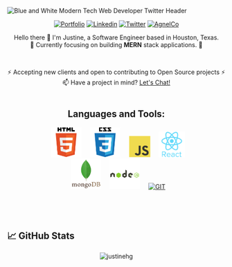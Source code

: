 
![Blue and White Modern Tech Web Developer Twitter Header](https://user-images.githubusercontent.com/101066358/170174998-7e9ac694-68d2-4e01-baab-67bcfdb8b5f0.png)

<div align="center">

[![Portfolio](https://img.shields.io/badge/-Portfolio-d3d3d3?&style=for-the-badge&logo=appveyor&logo=aboutdotme&logoColor=black)](https://justinehoang.netlify.app/)
[![Linkedin](https://img.shields.io/badge/LinkedIn-0077B5?style=for-the-badge&logo=linkedin&logoColor=white)](https://www.linkedin.com/in/justine-hoang/)
[![Twitter](https://img.shields.io/badge/Twitter-1DA1F2?style=for-the-badge&logo=twitter&logoColor=white)](https://twitter.com/justine_hng)
[![AgnelCo](https://img.shields.io/badge/AngelList-000000?style=for-the-badge&logo=angellist&logoColor=white)](https://angel.co/u/justine-hoang)

</div>

<p align="center"> Hello there 👋 I'm Justine, a Software Engineer based in Houston, Texas. 
	<br>🌱 Currently focusing on building <strong>MERN</strong> stack applications. 🌱 </p>
</div>


<br>
<p align="center">
⚡ Accepting new clients and open to contributing to Open Source projects ⚡
  <br>
📫 Have a project in mind? <a href="mailto:justinehoang21@gmail.com" target="_blank" rel="noopener">Let's Chat!</a>
  <br>
<br>
<h2 align="center">Languages and Tools:</h2>
<div align="center">
<table>
	<tr>
			<div align="center" >
				&nbsp
				<a href="https://www.w3.org/html/" target="_blank" rel="noreferrer"> 
	<img src="https://raw.githubusercontent.com/devicons/devicon/master/icons/html5/html5-original-wordmark.svg" alt="HTML5"  height="70"/></a>
				&nbsp&nbsp&nbsp
				<a href="https://www.w3schools.com/css/" target="_blank" rel="noreferrer"> 
	<img src="https://raw.githubusercontent.com/devicons/devicon/master/icons/css3/css3-original-wordmark.svg" alt="CSS3" height="70"/></a> 
				&nbsp&nbsp&nbsp
				<a href="https://developer.mozilla.org/en-US/docs/Web/JavaScript" target="_blank" rel="noreferrer"> 
	<img src="https://raw.githubusercontent.com/devicons/devicon/master/icons/javascript/javascript-original.svg" alt="JAVASCRIPT" height="50"/></a>
				&nbsp&nbsp&nbsp
				<a href="https://reactjs.org/" target="_blank" rel="noreferrer"> 
	<img src="https://raw.githubusercontent.com/devicons/devicon/master/icons/react/react-original-wordmark.svg" alt="REACT" height="60"/></a>
<!--         <a href="https://www.figma.com/" target="_blank" rel="noreferrer"> <img src="https://www.vectorlogo.zone/logos/figma/figma-icon.svg" alt="figma" width="40" height="40"/> </a -->
			</div>
		</td>		
			 <div align="center">
				 &nbsp
			<a href="https://www.mongodb.com/" target="_blank" rel="noreferrer"> 
	<img src="https://raw.githubusercontent.com/devicons/devicon/master/icons/mongodb/mongodb-original-wordmark.svg" alt="MONGODB"  height="70"/></a> 
				 &nbsp&nbsp&nbsp
			<a href="https://nodejs.org" target="_blank" rel="noreferrer"> 
	<img src="https://raw.githubusercontent.com/devicons/devicon/master/icons/nodejs/nodejs-original-wordmark.svg" alt="NODEJS"  height="70"/></a> 
				 &nbsp&nbsp&nbsp
				 <a href="https://developer.mozilla.org/en-US/docs/Web/JavaScript" target="_blank" rel="noreferrer"> 
<img src="https://icongr.am/devicon/git-original.svg?size=128&color=8a8585" alt="GIT"  height="50"/></a>
				<br>
				<br>	
			</div>
		</td>
	</tr>
</table>
</div>
</br>

## 📈 GitHub Stats
<p align="center"><img src="https://github-readme-stats.vercel.app/api?username=justinehg&show_icons=true&locale=en" alt="justinehg" /></p>
</div>
